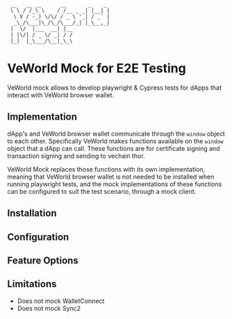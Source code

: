 
```
 __   __ __      __       _    _ 
 \ \ / /_\ \    / /__ _ _| |__| |
  \ V / -_) \/\/ / _ \ '_| / _` |
  _\_/\___|\_/\_/\___/_| |_\__,_|
 |  \/  |___  __| |__            
 | |\/| / _ \/ _| / /            
 |_|  |_\___/\__|_\_\            
 ```                            

# VeWorld Mock for E2E Testing

VeWorld mock allows to develop playwright & Cypress tests for dApps that interact with VeWorld browser wallet.  

## Implementation

dApp's and VeWorld browser wallet communicate through the `window` object to each other. Specifically
VeWorld makes functions available on the `window` object that a dApp can call. These functions
are for certificate signing and transaction signing and sending to vechain thor.

VeWorld Mock replaces those functions with its own implementation, meaning that VeWorld browser wallet
is not needed to be installed when running playwright tests, and the mock implementations of these
functions can be configured to suit the test scenario, through a mock client.

## Installation



## Configuration


## Feature Options


## Limitations

- Does not mock WalletConnect
- Does not mock Sync2





